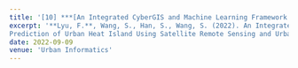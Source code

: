 ```yaml
---
title: '[10] ***[An Integrated CyberGIS and Machine Learning Framework for Fine‐Scale Prediction of Urban Heat Island Using Satellite Remote Sensing and Urban Sensor Network Data](https://link.springer.com/article/10.1007/s44212-022-00002-4)***'
excerpt: '**Lyu, F.**, Wang, S., Han, S., Wang, S. (2022). An Integrated CyberGIS and Machine Learning Framework for Fine‐Scale
Prediction of Urban Heat Island Using Satellite Remote Sensing and Urban Sensor Network Data. *Urban Informatics*' 1, 6. https://doi.org/10.1007/s44212-022-00002-4'
date: 2022-09-09
venue: 'Urban Informatics'
---
```

